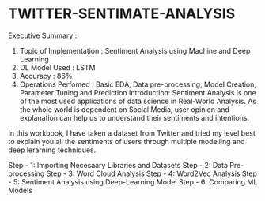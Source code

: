 # TWITTER-SENTIMATE-ANALYSIS

Executive Summary :
1. Topic of Implementation : Sentiment Analysis using Machine and Deep Learning
2. DL Model Used : LSTM
3. Accuracy : 86%
4. Operations Perfomed : Basic EDA, Data pre-processing, Model Creation, Parameter Tuning and Prediction
Introduction:
Sentiment Analysis is one of the most used applications of data science in Real-World Analysis. As the whole world is dependent on Social Media, user opinion and explanation can help us to understand their sentiments and intentions.

In this workbook, I have taken a dataset from Twitter and tried my level best to explain you all the sentiments of users through multiple modelling and deep lerarning techniques.

 Step - 1: Importing Necesaary Libraries and Datasets
Step - 2: Data Pre-processing
Step - 3: Word Cloud Analysis
Step - 4: Word2Vec Analysis
Step - 5: Sentiment Analysis using Deep-Learning Model
Step - 6: Comparing ML Models
